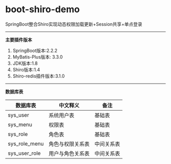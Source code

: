 # boot-shiro-demo
SpringBoot整合Shiro实现动态权限加载更新+Session共享+单点登录
***
**主要插件版本**
1. SpringBoot版本:2.2.2
2. MyBatis-Plus版本: 3.3.0
3. JDK版本:1.8    
4. Shiro版本:1.4    
5. Shiro-redis插件版本:3.1.0

***
**数据库表**  

数据库表     | 中文释义 | 备注
-------- | -----|--------------
sys_user |	系统用户表 |	基础表
sys_menu |	权限表 |	基础表
sys_role |	角色表 | 基础表
sys_role_menu | 角色与权限关系表 | 中间关系表
sys_user_role | 用户与角色关系表 | 中间关系表
    
    
    
    
